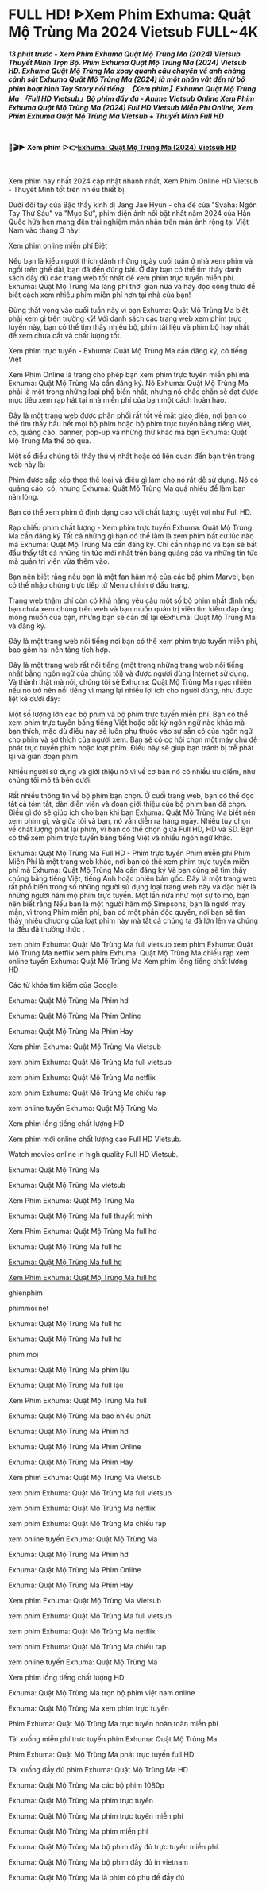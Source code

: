 <h1>FULL HD! ᐈXem Phim Exhuma: Quật Mộ Trùng Ma 2024 Vietsub FULL~4K</h1>
<p><b><I>13 phút trước - Xem Phim Exhuma Quật Mộ Trùng Ma (2024) Vietsub Thuyết Minh Trọn Bộ. Phim Exhuma Quật Mộ Trùng Ma (2024) Vietsub HD. Exhuma Quật Mộ Trùng Ma xoay quanh câu chuyện về anh chàng cảnh sát Exhuma Quật Mộ Trùng Ma (2024) là một nhân vật đến từ bộ phim hoạt hình Toy Story nổi tiếng. 【Xem phim】Exhuma Quật Mộ Trùng Ma 「Full HD Vietsub」Bộ phim đầy đủ - Anime Vietsub Online Xem Phim Exhuma Quật Mộ Trùng Ma (2024) Full HD Vietsub Miễn Phí Online, Xem Phim Exhuma Quật Mộ Trùng Ma Vietsub + Thuyết Minh Full HD</I></b></p>
<p><b><br></b></p>
<p><b>🔴🎬▶ Xem phim ▷👉<a href="https://justwatchmovie4k.com/vi/movie/838209/exhuma" rel="noopener">Exhuma: Quật Mộ Trùng Ma (2024) Vietsub HD</a></b></p>
<p><b><br></b></p>
Xem phim hay nhất 2024 cập nhật nhanh nhất, Xem Phim Online HD Vietsub - Thuyết Minh tốt trên nhiều thiết bị.

Dưới đôi tay của Bậc thầy kinh dị Jang Jae Hyun - cha đẻ của "Svaha: Ngón Tay Thứ Sáu" và "Mục Sư", phim điện ảnh nổi bật nhất năm 2024 của Hàn Quốc hứa hẹn mang đến trải nghiệm mãn nhãn trên màn ảnh rộng tại Việt Nam vào tháng 3 này!

Xem phim online miễn phí Biệt

Nếu bạn là kiểu người thích dành những ngày cuối tuần ở nhà xem phim và ngồi trên ghế dài, bạn đã đến đúng bài. Ở đây bạn có thể tìm thấy danh sách đầy đủ các trang web tốt nhất để xem phim trực tuyến miễn phí. Exhuma: Quật Mộ Trùng Ma lãng phí thời gian nữa và hãy đọc công thức để biết cách xem nhiều phim miễn phí hơn tại nhà của bạn!

Đừng thất vọng vào cuối tuần này vì bạn Exhuma: Quật Mộ Trùng Ma biết phải xem gì trên trường kỷ! Với danh sách các trang web xem phim trực tuyến này, bạn có thể tìm thấy nhiều bộ, phim tài liệu và phim bộ hay nhất để xem chưa cắt và chất lượng tốt.

Xem phim trực tuyến - Exhuma: Quật Mộ Trùng Ma cần đăng ký, có tiếng Việt

Xem Phim Online là trang cho phép bạn xem phim trực tuyến miễn phí mà Exhuma: Quật Mộ Trùng Ma cần đăng ký. Nó Exhuma: Quật Mộ Trùng Ma phải là một trong những loại phổ biến nhất, nhưng nó chắc chắn sẽ đạt được mục tiêu xem rạp hát tại nhà miễn phí của bạn một cách hoàn hảo.

Đây là một trang web được phân phối rất tốt về mặt giao diện, nơi bạn có thể tìm thấy hầu hết mọi bộ phim hoặc bộ phim trực tuyến bằng tiếng Việt, có, quảng cáo, banner, pop-up và những thứ khác mà bạn Exhuma: Quật Mộ Trùng Ma thể bỏ qua. .

Một số điều chúng tôi thấy thú vị nhất hoặc có liên quan đến bạn trên trang web này là:

Phim được sắp xếp theo thể loại và điều gì làm cho nó rất dễ sử dụng. Nó có quảng cáo, có, nhưng Exhuma: Quật Mộ Trùng Ma quá nhiều để làm bạn nản lòng.

Bạn có thể xem phim ở định dạng cao với chất lượng tuyệt vời như Full HD.

Rạp chiếu phim chất lượng - Xem phim trực tuyến Exhuma: Quật Mộ Trùng Ma cần đăng ký Tất cả những gì bạn có thể làm là xem phim bất cứ lúc nào mà Exhuma: Quật Mộ Trùng Ma cần đăng ký. Chỉ cần nhập nó và bạn sẽ bắt đầu thấy tất cả những tin tức mới nhất trên bảng quảng cáo và những tin tức mà quản trị viên vừa thêm vào.

Bạn nên biết rằng nếu bạn là một fan hâm mộ của các bộ phim Marvel, bạn có thể nhập chúng trực tiếp từ Menu chính ở đầu trang.

Trang web thậm chí còn có khả năng yêu cầu một số bộ phim nhất định nếu bạn chưa xem chúng trên web và bạn muốn quản trị viên tìm kiếm đáp ứng mong muốn của bạn, nhưng bạn sẽ cần để lại eExhuma: Quật Mộ Trùng Mal và đăng ký.

Đây là một trang web nổi tiếng nơi bạn có thể xem phim trực tuyến miễn phí, bao gồm hai nền tảng tích hợp.

Đây là một trang web rất nổi tiếng (một trong những trang web nổi tiếng nhất bằng ngôn ngữ của chúng tôi) và được người dùng Internet sử dụng. Và thành thật mà nói, chúng tôi sẽ Exhuma: Quật Mộ Trùng Ma ngạc nhiên nếu nó trở nên nổi tiếng vì mang lại nhiều lợi ích cho người dùng, như được liệt kê dưới đây:

Một số lượng lớn các bộ phim và bộ phim trực tuyến miễn phí. Bạn có thể xem phim trực tuyến bằng tiếng Việt hoặc bất kỳ ngôn ngữ nào khác mà bạn thích, mặc dù điều này sẽ luôn phụ thuộc vào sự sẵn có của ngôn ngữ cho phim và sở thích của người xem. Bạn sẽ có cơ hội chọn một máy chủ để phát trực tuyến phim hoặc loạt phim. Điều này sẽ giúp bạn tránh bị trễ phát lại và gián đoạn phim.

Nhiều người sử dụng và giới thiệu nó vì về cơ bản nó có nhiều ưu điểm, như chúng tôi mô tả bên dưới:

Rất nhiều thông tin về bộ phim bạn chọn. Ở cuối trang web, bạn có thể đọc tất cả tóm tắt, dàn diễn viên và đoạn giới thiệu của bộ phim bạn đã chọn. Điều gì đó sẽ giúp ích cho bạn khi bạn Exhuma: Quật Mộ Trùng Ma biết nên xem phim gì, và giữa tôi và bạn, nó vẫn diễn ra hàng ngày. Nhiều tùy chọn về chất lượng phát lại phim, vì bạn có thể chọn giữa Full HD, HD và SD. Bạn có thể xem phim trực tuyến bằng tiếng Việt và nhiều ngôn ngữ khác.

Exhuma: Quật Mộ Trùng Ma Full HD - Phim trực tuyến Phim miễn phí Phim Miễn Phí là một trang web khác, nơi bạn có thể xem phim trực tuyến miễn phí mà Exhuma: Quật Mộ Trùng Ma cần đăng ký Và bạn cũng sẽ tìm thấy chúng bằng tiếng Việt, tiếng Anh hoặc phiên bản gốc. Đây là một trang web rất phổ biến trong số những người sử dụng loại trang web này và đặc biệt là những người hâm mộ phim trực tuyến. Một lần nữa như một sự tò mò, bạn nên biết rằng Nếu bạn là một người hâm mộ Simpsons, bạn là người may mắn, vì trong Phim miễn phí, bạn có một phần độc quyền, nơi bạn sẽ tìm thấy nhiều chương của loạt phim này mà tất cả chúng ta đã lớn lên và chúng ta đều đã thưởng thức .

xem phim Exhuma: Quật Mộ Trùng Ma full vietsub xem phim Exhuma: Quật Mộ Trùng Ma netflix xem phim Exhuma: Quật Mộ Trùng Ma chiếu rạp xem online tuyến Exhuma: Quật Mộ Trùng Ma Xem phim lồng tiếng chất lượng HD


Các từ khóa tìm kiếm của Google:


Exhuma: Quật Mộ Trùng Ma Phim hd

Exhuma: Quật Mộ Trùng Ma Phim Online

Exhuma: Quật Mộ Trùng Ma Phim Hay

Xem phim Exhuma: Quật Mộ Trùng Ma Vietsub

xem phim Exhuma: Quật Mộ Trùng Ma full vietsub

xem phim Exhuma: Quật Mộ Trùng Ma netflix

xem phim Exhuma: Quật Mộ Trùng Ma chiếu rạp

xem online tuyến Exhuma: Quật Mộ Trùng Ma

Xem phim lồng tiếng chất lượng HD

Xem phim mới online chất lượng cao Full HD Vietsub.

Watch movies online in high quality Full HD Vietsub.

Exhuma: Quật Mộ Trùng Ma

Exhuma: Quật Mộ Trùng Ma vietsub

Xem Phim Exhuma: Quật Mộ Trùng Ma

Exhuma: Quật Mộ Trùng Ma full thuyết minh

Xem Phim Exhuma: Quật Mộ Trùng Ma full hd

Exhuma: Quật Mộ Trùng Ma full hd

<a href="https://techcommunity.microsoft.com/t5/community-events-list/xem-phim-exhuma-qu%C3%A2%CC%A3t-m%C3%B4%CC%A3-tru%CC%80ng-ma-2024-vietsub-full-4k-hd/m-p/4087908">Exhuma: Quật Mộ Trùng Ma full hd</a><br />

<a href="https://techcommunity.microsoft.com/t5/community-events-list/%D2%93%E1%B4%9C%CA%9F%CA%9F-%CA%9C%E1%B4%85-xem-phim-exhuma-qu%E1%BA%ADt-m%E1%BB%99-tr%C3%B9ng-ma-2024-4k-full-hd-1080p/m-p/4087906">Xem Phim Exhuma: Quật Mộ Trùng Ma full hd</a><br />

ghienphim

phimmoi net

Exhuma: Quật Mộ Trùng Ma full hd

Exhuma: Quật Mộ Trùng Ma full hd

phim moi

Exhuma: Quật Mộ Trùng Ma phim lậu

Exhuma: Quật Mộ Trùng Ma full lậu

Xem Phim Exhuma: Quật Mộ Trùng Ma full

Exhuma: Quật Mộ Trùng Ma bao nhiêu phút

Exhuma: Quật Mộ Trùng Ma Phim hd

Exhuma: Quật Mộ Trùng Ma Phim Online

Exhuma: Quật Mộ Trùng Ma Phim Hay

Xem phim Exhuma: Quật Mộ Trùng Ma Vietsub

xem phim Exhuma: Quật Mộ Trùng Ma full vietsub

xem phim Exhuma: Quật Mộ Trùng Ma netflix

xem phim Exhuma: Quật Mộ Trùng Ma chiếu rạp

xem online tuyến Exhuma: Quật Mộ Trùng Ma

Exhuma: Quật Mộ Trùng Ma Phim hd

Exhuma: Quật Mộ Trùng Ma Phim Online

Exhuma: Quật Mộ Trùng Ma Phim Hay

Xem phim Exhuma: Quật Mộ Trùng Ma Vietsub

xem phim Exhuma: Quật Mộ Trùng Ma full vietsub

xem phim Exhuma: Quật Mộ Trùng Ma netflix

xem phim Exhuma: Quật Mộ Trùng Ma chiếu rạp

xem online tuyến Exhuma: Quật Mộ Trùng Ma

Xem phim lồng tiếng chất lượng HD

Exhuma: Quật Mộ Trùng Ma trọn bộ phim việt nam online

Exhuma: Quật Mộ Trùng Ma xem phim trực tuyến

Phim Exhuma: Quật Mộ Trùng Ma trực tuyến hoàn toàn miễn phí

Tải xuống miễn phí trực tuyến phim Exhuma: Quật Mộ Trùng Ma

Phim Exhuma: Quật Mộ Trùng Ma phát trực tuyến full HD

Tải xuống đầy đủ phim Exhuma: Quật Mộ Trùng Ma HD

Exhuma: Quật Mộ Trùng Ma các bộ phim 1080p

Exhuma: Quật Mộ Trùng Ma phim trực tuyến

Exhuma: Quật Mộ Trùng Ma phim trực tuyến miễn phí

Exhuma: Quật Mộ Trùng Ma phim miễn phí

Exhuma: Quật Mộ Trùng Ma bộ phim đầy đủ trực tuyến miễn phí

Exhuma: Quật Mộ Trùng Ma bộ phim đầy đủ in vietnam

Exhuma: Quật Mộ Trùng Ma là phim có phụ đề đầy đủ
